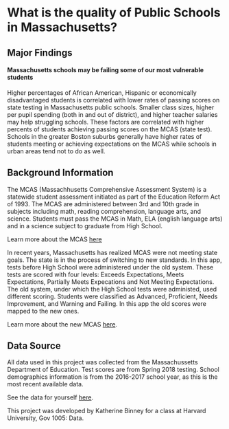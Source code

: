 # What is the quality of Public Schools in Massachusetts?

## Major Findings

#### Massachusetts schools may be failing some of our most vulnerable students

Higher percentages of African American, Hispanic  or economically disadvantaged students is correlated with lower rates of 
passing scores on state testing in Massachusetts public schools. Smaller class sizes, higher per pupil spending (both in 
and out of district), and higher teacher salaries may help struggling schools. These factors are correlated with higher 
percents of students achieving passing scores on the MCAS (state test). Schools in the greater Boston suburbs generally have
higher rates of students meeting or achieving expectations on the MCAS while schools in urban areas tend not to do as well.

## Background Information

The MCAS (Massachhusetts Comprehensive Assessment System) is a statewide student
assessment initiated as part of the Education Reform Act of 1993. The MCAS are 
administered between 3rd and 10th grade in subjects including math, reading 
comprehension, language arts, and science. Students must pass the MCAS in Math, 
ELA (english language arts) and in a science subject to graduate from High School.

Learn more about the MCAS [here](https://en.wikipedia.org/wiki/Massachusetts_Comprehensive_Assessment_System)

In recent years, Massachusetts has realized MCAS were not meeting state goals. 
The state is in the process of switching to new standards. In this app, tests 
before High School were administered under the old system. These tests are scored 
with four levels: Exceeds Expectations, Meets Expectations, Partially Meets 
Expecations and Not Meeting Expectations. The old system, under which the High 
School tests were administed, used different scoring. Students were classified 
as Advanced, Proficient, Needs Improvement, and Warning and Failing. In this app 
the old scores were mapped to the new ones.

Learn more about the new MCAS [here](http://www.doe.mass.edu/mcas/nextgen/).
            
## Data Source

All data used in this project was collected from the Massachussetts Department of 
Education. Test scores are from Spring 2018 testing. School demographics information 
is from the 2016-2017 school year, as this is the most recent available data.

See the data for yourself [here](http://profiles.doe.mass.edu/state_report/).

This project was developed by Katherine Binney for a class at Harvard University, Gov 1005: Data.
